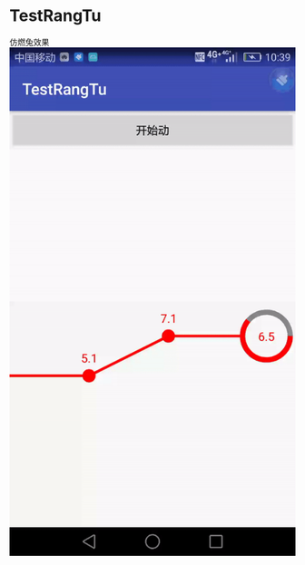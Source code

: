 # TestRangTu
仿燃兔效果
![image](https://github.com/xdf1049239540/TestRangTu/blob/master/app/src/main/screenshot/a.gif)
